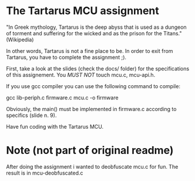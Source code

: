 The Tartarus MCU assignment
===========================
"In Greek mythology, Tartarus is the deep abyss that is used as a dungeon of torment and suffering 
for the wicked and as the prison for the Titans." (Wikipedia)

In other words, Tartarus is not a fine place to be. In order to exit from Tartarus, you have
to complete the assignment ;).

First, take a look at the slides (check the docs/ folder) for the specifications of this assignement.
You _MUST NOT_ touch mcu.c, mcu-api.h. 

If you use gcc compiler you can use the following command to compile:

   gcc lib-periph.c firmware.c mcu.c -o firmware

Obviously, the main() must be implemented in firmware.c according to specifics (slide n. 9).

Have fun coding with the Tartarus MCU.

# Note (not part of original readme)
After doing the assignment i wanted to deobfuscate mcu.c for fun. The result is in mcu-deobfuscated.c